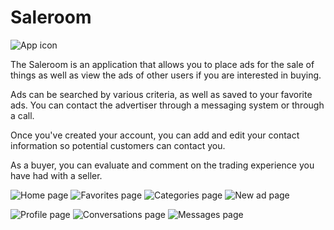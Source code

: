 # Saleroom

![App icon](https://lh3.googleusercontent.com/6e71FP2grOUyWaikyaoMJ1zm-dfT06LW0cMqwjOy1yw50dF1yVCN9b2oMHM1BonvsQ=s180-rw)

The Saleroom is an application that allows you to place ads for the sale of things as well as view the ads of other users if you are interested in buying.

Ads can be searched by various criteria, as well as saved to your favorite ads. You can contact the advertiser through a messaging system or through a call.

Once you've created your account, you can add and edit your contact information so potential customers can contact you.

As a buyer, you can evaluate and comment on the trading experience you have had with a seller.

![Home page](https://lh3.googleusercontent.com/BIRuUhvDHUxZkSQLHekfW4tJ-OEXAOUz_uZMMlYtsdSJSBvIcSLLHXvOF9PWr1GXPUiG=w720-h310-rw) ![Favorites page](https://lh3.googleusercontent.com/DwMSHVhVIqAvBurzMaWuIyKJdYPvagrzbHBjHYxsKIXcNG2K7ueoCDb1E-aJiYeSkwGH=w720-h310-rw) ![Categories page](https://lh3.googleusercontent.com/I0fVxNnPzv4fqC8IsfhwQXmT8XU5FCjOKvuOl9Y1N4IjJC8vQI0bJ6Z9a7ZnnkFMFQ=w720-h310-rw) ![New ad page](https://lh3.googleusercontent.com/xH9vsF7gMz2eT1IfcF8AFhmESFUxA6WzjthJKz4f-W7Guk0CLvCL68dA-E8Y3TsDseQ=w720-h310-rw)

![Profile page](https://lh3.googleusercontent.com/CJPG6jypzXphZLhvXgMwaZ7LZ3U2wuCLNTJ-LWYdGwLK2Em4t6Q8TmFU4FtCvKuQLOg=w720-h310-rw) ![Conversations page](https://lh3.googleusercontent.com/QEuz0GcsvpGjOnQX8Dy29hRhGEWzVgIQfrfdt9mGK3lfRAU-WRimGLexAEMJNzozyLQ=w720-h310-rw) ![Messages page](https://lh3.googleusercontent.com/riWv4CYfl8_1PuWwM6n8ocgW6-FSyguDKOSB7vlU22x3ojm-rgw2p0RcwPu8BtB7DfoL=w720-h310-rw)
